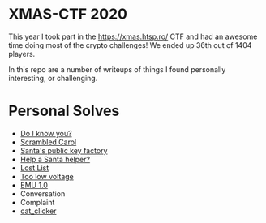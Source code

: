 # XMAS-CTF 2020

This year I took part in the https://xmas.htsp.ro/ CTF and had an awesome time doing most of the crypto challenges! We ended up 36th out of 1404 players. 

In this repo are a number of writeups of things I found personally interesting, or challenging.

# Personal Solves

- [Do I know you?](binary_exploitation/1-do_i_know_you/README.md)
- [Scrambled Carol](crypto/1-crypto-ScrambledCarol/README.md)
- [Santa's public key factory](crypto/2-crypto-SantasPublicKeyFactory/README.md)
- [Help a Santa helper?](crypto/3-crypto-HelpaSantaHelper/README.md)
- [Lost List](crypto/4-crypto-LostList/README.md)
- [Too low voltage](crypto/5-crypto-TooLowVoltage/README.md)
- [EMU 1.0](emulation/1-emu_1.0/README.md)
- Conversation
- Complaint 
- [cat_clicker](web/6-web-cat_clicker/README.md)
